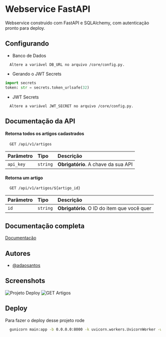 
# Webservice FastAPI

Webservice construido com FastAPI e SQLAlchemy, com autenticação pronto para deploy.


## Configurando

- Banco de Dados
```
  Altere a variável DB_URL no arquivo /core/config.py.
```

- Gerando o JWT Secrets

```python
import secrets
token: str = secrets.token_urlsafe(32)
```
- JWT Secrets
```
  Altere a variável JWT_SECRET no arquivo /core/config.py.
```
## Documentação da API

#### Retorna todos os artigos cadastrados

```http
  GET /api/v1/artigos
```

| Parâmetro   | Tipo       | Descrição                           |
| :---------- | :--------- | :---------------------------------- |
| `api_key` | `string` | **Obrigatório**. A chave da sua API |

#### Retorna um artigo

```http
  GET /api/v1/artigos/${artigo_id}
```

| Parâmetro   | Tipo       | Descrição                                   |
| :---------- | :--------- | :------------------------------------------ |
| `id`      | `string` | **Obrigatório**. O ID do item que você quer |


## Documentação completa

[Documentação](https://fastapi.mapstecnologia.com/docs)


## Autores

- [@adaosantos](https://github.com/adaosanto)


## Screenshots

![Projeto Deploy](https://i.ibb.co/njxWS6s/download-3.png)
![GET Artigos](https://i.ibb.co/1GMb1CN/download.png)
## Deploy

Para fazer o deploy desse projeto rode

```bash
  gunicorn main:app -b 0.0.0.0:8000 -k uvicorn.workers.UvicornWorker -w 4 --graceful-timeout 0 --access-logfile app_log
```

